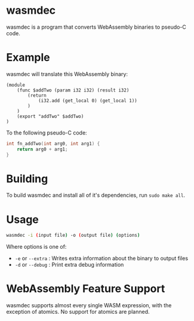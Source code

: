 # wasmdec
wasmdec is a program that converts WebAssembly binaries to pseudo-C code.

# Example
wasmdec will translate this WebAssembly binary:
```wasm
(module
	(func $addTwo (param i32 i32) (result i32)
		(return
			(i32.add (get_local 0) (get_local 1))
		)
	)
	(export "addTwo" $addTwo)
)
```
To the following pseudo-C code:
```c
int fn_addTwo(int arg0, int arg1) {
	return arg0 + arg1;
}
```
# Building
To build wasmdec and install all of it's dependencies, run `sudo make all`.
# Usage
```bash
wasmdec -i (input file) -o (output file) (options)
```
Where options is one of:
- `-e` or `--extra` : Writes extra information about the binary to output files
- `-d` or `--debug` : Print extra debug information

# WebAssembly Feature Support
wasmdec supports almost every single WASM expression, with the exception of atomics. No support for atomics are planned.